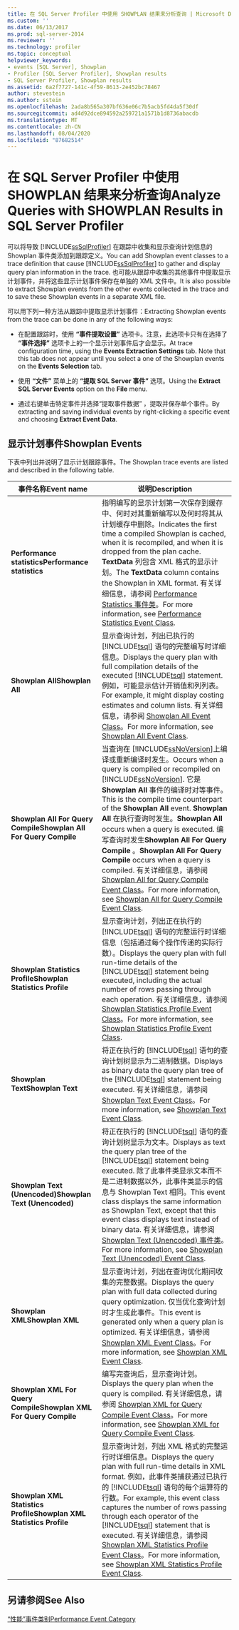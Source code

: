 ```yaml
---
title: 在 SQL Server Profiler 中使用 SHOWPLAN 结果来分析查询 | Microsoft Docs
ms.custom: ''
ms.date: 06/13/2017
ms.prod: sql-server-2014
ms.reviewer: ''
ms.technology: profiler
ms.topic: conceptual
helpviewer_keywords:
- events [SQL Server], Showplan
- Profiler [SQL Server Profiler], Showplan results
- SQL Server Profiler, Showplan results
ms.assetid: 6a2f7727-141c-4f59-8613-2e452bc78467
author: stevestein
ms.author: sstein
ms.openlocfilehash: 2ada8b565a307bf636e06c7b5acb5fd4da5f30df
ms.sourcegitcommit: ad4d92dce894592a259721a1571b1d8736abacdb
ms.translationtype: MT
ms.contentlocale: zh-CN
ms.lasthandoff: 08/04/2020
ms.locfileid: "87682514"
---
```

# <a name="analyze-queries-with-showplan-results-in-sql-server-profiler"></a><span data-ttu-id="b5de9-102">在 SQL Server Profiler 中使用 SHOWPLAN 结果来分析查询</span><span class="sxs-lookup"><span data-stu-id="b5de9-102">Analyze Queries with SHOWPLAN Results in SQL Server Profiler</span></span>
  <span data-ttu-id="b5de9-103">可以将导致 [!INCLUDE[ssSqlProfiler](../../includes/sssqlprofiler-md.md)] 在跟踪中收集和显示查询计划信息的 Showplan 事件类添加到跟踪定义。</span><span class="sxs-lookup"><span data-stu-id="b5de9-103">You can add Showplan event classes to a trace definition that cause [!INCLUDE[ssSqlProfiler](../../includes/sssqlprofiler-md.md)] to gather and display query plan information in the trace.</span></span> <span data-ttu-id="b5de9-104">也可能从跟踪中收集的其他事件中提取显示计划事件，并将这些显示计划事件保存在单独的 XML 文件中。</span><span class="sxs-lookup"><span data-stu-id="b5de9-104">It is also possible to extract Showplan events from the other events collected in the trace and to save these Showplan events in a separate XML file.</span></span>  
  
 <span data-ttu-id="b5de9-105">可以用下列一种方法从跟踪中提取显示计划事件：</span><span class="sxs-lookup"><span data-stu-id="b5de9-105">Extracting Showplan events from the trace can be done in any of the following ways:</span></span>  
  
-   <span data-ttu-id="b5de9-106">在配置跟踪时，使用 **“事件提取设置”** 选项卡。注意，此选项卡只有在选择了 **“事件选择”** 选项卡上的一个显示计划事件后才会显示。</span><span class="sxs-lookup"><span data-stu-id="b5de9-106">At trace configuration time, using the **Events Extraction Settings** tab. Note that this tab does not appear until you select a one of the Showplan events on the **Events Selection** tab.</span></span>  
  
-   <span data-ttu-id="b5de9-107">使用 **“文件”** 菜单上的 **“提取 SQL Server 事件”** 选项。</span><span class="sxs-lookup"><span data-stu-id="b5de9-107">Using the **Extract SQL Server Events** option on the **File** menu.</span></span>  
  
-   <span data-ttu-id="b5de9-108">通过右键单击特定事件并选择“提取事件数据”  ，提取并保存单个事件。</span><span class="sxs-lookup"><span data-stu-id="b5de9-108">By extracting and saving individual events by right-clicking a specific event and choosing **Extract Event Data**.</span></span>  
  
## <a name="showplan-events"></a><span data-ttu-id="b5de9-109">显示计划事件</span><span class="sxs-lookup"><span data-stu-id="b5de9-109">Showplan Events</span></span>  
 <span data-ttu-id="b5de9-110">下表中列出并说明了显示计划跟踪事件。</span><span class="sxs-lookup"><span data-stu-id="b5de9-110">The Showplan trace events are listed and described in the following table.</span></span>  
  
|<span data-ttu-id="b5de9-111">事件名称</span><span class="sxs-lookup"><span data-stu-id="b5de9-111">Event name</span></span>|<span data-ttu-id="b5de9-112">说明</span><span class="sxs-lookup"><span data-stu-id="b5de9-112">Description</span></span>|  
|----------------|-----------------|  
|<span data-ttu-id="b5de9-113">**Performance statistics**</span><span class="sxs-lookup"><span data-stu-id="b5de9-113">**Performance statistics**</span></span>|<span data-ttu-id="b5de9-114">指明编写的显示计划第一次保存到缓存中、何时对其重新编写以及何时将其从计划缓存中删除。</span><span class="sxs-lookup"><span data-stu-id="b5de9-114">Indicates the first time a compiled Showplan is cached, when it is recompiled, and when it is dropped from the plan cache.</span></span> <span data-ttu-id="b5de9-115">**TextData** 列包含 XML 格式的显示计划。</span><span class="sxs-lookup"><span data-stu-id="b5de9-115">The **TextData** column contains the Showplan in XML format.</span></span> <span data-ttu-id="b5de9-116">有关详细信息，请参阅 [Performance Statistics 事件类](../../relational-databases/event-classes/performance-statistics-event-class.md)。</span><span class="sxs-lookup"><span data-stu-id="b5de9-116">For more information, see [Performance Statistics Event Class](../../relational-databases/event-classes/performance-statistics-event-class.md).</span></span>|  
|<span data-ttu-id="b5de9-117">**Showplan All**</span><span class="sxs-lookup"><span data-stu-id="b5de9-117">**Showplan All**</span></span>|<span data-ttu-id="b5de9-118">显示查询计划，列出已执行的 [!INCLUDE[tsql](../../includes/tsql-md.md)] 语句的完整编写时详细信息。</span><span class="sxs-lookup"><span data-stu-id="b5de9-118">Displays the query plan with full compilation details of the executed [!INCLUDE[tsql](../../includes/tsql-md.md)] statement.</span></span> <span data-ttu-id="b5de9-119">例如，可能显示估计开销值和列列表。</span><span class="sxs-lookup"><span data-stu-id="b5de9-119">For example, it might display costing estimates and column lists.</span></span> <span data-ttu-id="b5de9-120">有关详细信息，请参阅 [Showplan All Event Class](../../relational-databases/event-classes/showplan-all-event-class.md)。</span><span class="sxs-lookup"><span data-stu-id="b5de9-120">For more information, see [Showplan All Event Class](../../relational-databases/event-classes/showplan-all-event-class.md).</span></span>|  
|<span data-ttu-id="b5de9-121">**Showplan All For Query Compile**</span><span class="sxs-lookup"><span data-stu-id="b5de9-121">**Showplan All For Query Compile**</span></span>|<span data-ttu-id="b5de9-122">当查询在 [!INCLUDE[ssNoVersion](../../includes/ssnoversion-md.md)]上编译或重新编译时发生。</span><span class="sxs-lookup"><span data-stu-id="b5de9-122">Occurs when a query is compiled or recompiled on [!INCLUDE[ssNoVersion](../../includes/ssnoversion-md.md)].</span></span> <span data-ttu-id="b5de9-123">它是 **Showplan All** 事件的编译时对等事件。</span><span class="sxs-lookup"><span data-stu-id="b5de9-123">This is the compile time counterpart of the **Showplan All** event.</span></span> <span data-ttu-id="b5de9-124">**Showplan All** 在执行查询时发生。</span><span class="sxs-lookup"><span data-stu-id="b5de9-124">**Showplan All** occurs when a query is executed.</span></span> <span data-ttu-id="b5de9-125">编写查询时发生**Showplan All For Query Compile** 。</span><span class="sxs-lookup"><span data-stu-id="b5de9-125">**Showplan All For Query Compile** occurs when a query is compiled.</span></span> <span data-ttu-id="b5de9-126">有关详细信息，请参阅 [Showplan All for Query Compile Event Class](../../relational-databases/event-classes/showplan-all-for-query-compile-event-class.md)。</span><span class="sxs-lookup"><span data-stu-id="b5de9-126">For more information, see [Showplan All for Query Compile Event Class](../../relational-databases/event-classes/showplan-all-for-query-compile-event-class.md).</span></span>|  
|<span data-ttu-id="b5de9-127">**Showplan Statistics Profile**</span><span class="sxs-lookup"><span data-stu-id="b5de9-127">**Showplan Statistics Profile**</span></span>|<span data-ttu-id="b5de9-128">显示查询计划，列出正在执行的 [!INCLUDE[tsql](../../includes/tsql-md.md)] 语句的完整运行时详细信息（包括通过每个操作传递的实际行数）。</span><span class="sxs-lookup"><span data-stu-id="b5de9-128">Displays the query plan with full run-time details of the [!INCLUDE[tsql](../../includes/tsql-md.md)] statement being executed, including the actual number of rows passing through each operation.</span></span> <span data-ttu-id="b5de9-129">有关详细信息，请参阅 [Showplan Statistics Profile Event Class](../../relational-databases/event-classes/showplan-statistics-profile-event-class.md)。</span><span class="sxs-lookup"><span data-stu-id="b5de9-129">For more information, see [Showplan Statistics Profile Event Class](../../relational-databases/event-classes/showplan-statistics-profile-event-class.md).</span></span>|  
|<span data-ttu-id="b5de9-130">**Showplan Text**</span><span class="sxs-lookup"><span data-stu-id="b5de9-130">**Showplan Text**</span></span>|<span data-ttu-id="b5de9-131">将正在执行的 [!INCLUDE[tsql](../../includes/tsql-md.md)] 语句的查询计划树显示为二进制数据。</span><span class="sxs-lookup"><span data-stu-id="b5de9-131">Displays as binary data the query plan tree of the [!INCLUDE[tsql](../../includes/tsql-md.md)] statement being executed.</span></span> <span data-ttu-id="b5de9-132">有关详细信息，请参阅 [Showplan Text Event Class](../../relational-databases/event-classes/showplan-text-event-class.md)。</span><span class="sxs-lookup"><span data-stu-id="b5de9-132">For more information, see [Showplan Text Event Class](../../relational-databases/event-classes/showplan-text-event-class.md).</span></span>|  
|<span data-ttu-id="b5de9-133">**Showplan Text (Unencoded)**</span><span class="sxs-lookup"><span data-stu-id="b5de9-133">**Showplan Text (Unencoded)**</span></span>|<span data-ttu-id="b5de9-134">将正在执行的 [!INCLUDE[tsql](../../includes/tsql-md.md)] 语句的查询计划树显示为文本。</span><span class="sxs-lookup"><span data-stu-id="b5de9-134">Displays as text the query plan tree of the [!INCLUDE[tsql](../../includes/tsql-md.md)] statement being executed.</span></span> <span data-ttu-id="b5de9-135">除了此事件类显示文本而不是二进制数据以外，此事件类显示的信息与 Showplan Text 相同。</span><span class="sxs-lookup"><span data-stu-id="b5de9-135">This event class displays the same information as Showplan Text, except that this event class displays text instead of binary data.</span></span> <span data-ttu-id="b5de9-136">有关详细信息，请参阅 [Showplan Text (Unencoded) 事件类](../../relational-databases/event-classes/showplan-text-unencoded-event-class.md)。</span><span class="sxs-lookup"><span data-stu-id="b5de9-136">For more information, see [Showplan Text &#40;Unencoded&#41; Event Class](../../relational-databases/event-classes/showplan-text-unencoded-event-class.md).</span></span>|  
|<span data-ttu-id="b5de9-137">**Showplan XML**</span><span class="sxs-lookup"><span data-stu-id="b5de9-137">**Showplan XML**</span></span>|<span data-ttu-id="b5de9-138">显示查询计划，列出在查询优化期间收集的完整数据。</span><span class="sxs-lookup"><span data-stu-id="b5de9-138">Displays the query plan with full data collected during query optimization.</span></span> <span data-ttu-id="b5de9-139">仅当优化查询计划时才生成此事件。</span><span class="sxs-lookup"><span data-stu-id="b5de9-139">This event is generated only when a query plan is optimized.</span></span> <span data-ttu-id="b5de9-140">有关详细信息，请参阅 [Showplan XML Event Class](../../relational-databases/event-classes/showplan-xml-event-class.md)。</span><span class="sxs-lookup"><span data-stu-id="b5de9-140">For more information, see [Showplan XML Event Class](../../relational-databases/event-classes/showplan-xml-event-class.md).</span></span>|  
|<span data-ttu-id="b5de9-141">**Showplan XML For Query Compile**</span><span class="sxs-lookup"><span data-stu-id="b5de9-141">**Showplan XML For Query Compile**</span></span>|<span data-ttu-id="b5de9-142">编写完查询后，显示查询计划。</span><span class="sxs-lookup"><span data-stu-id="b5de9-142">Displays the query plan when the query is compiled.</span></span> <span data-ttu-id="b5de9-143">有关详细信息，请参阅 [Showplan XML for Query Compile Event Class](../../relational-databases/event-classes/showplan-xml-for-query-compile-event-class.md)。</span><span class="sxs-lookup"><span data-stu-id="b5de9-143">For more information, see [Showplan XML for Query Compile Event Class](../../relational-databases/event-classes/showplan-xml-for-query-compile-event-class.md).</span></span>|  
|<span data-ttu-id="b5de9-144">**Showplan XML Statistics Profile**</span><span class="sxs-lookup"><span data-stu-id="b5de9-144">**Showplan XML Statistics Profile**</span></span>|<span data-ttu-id="b5de9-145">显示查询计划，列出 XML 格式的完整运行时详细信息。</span><span class="sxs-lookup"><span data-stu-id="b5de9-145">Displays the query plan with full run-time details in XML format.</span></span> <span data-ttu-id="b5de9-146">例如，此事件类捕获通过已执行的 [!INCLUDE[tsql](../../includes/tsql-md.md)] 语句的每个运算符的行数。</span><span class="sxs-lookup"><span data-stu-id="b5de9-146">For example, this event class captures the number of rows passing through each operator of the [!INCLUDE[tsql](../../includes/tsql-md.md)] statement that is executed.</span></span> <span data-ttu-id="b5de9-147">有关详细信息，请参阅 [Showplan XML Statistics Profile Event Class](../../relational-databases/event-classes/showplan-xml-statistics-profile-event-class.md)。</span><span class="sxs-lookup"><span data-stu-id="b5de9-147">For more information, see [Showplan XML Statistics Profile Event Class](../../relational-databases/event-classes/showplan-xml-statistics-profile-event-class.md).</span></span>|  
  
## <a name="see-also"></a><span data-ttu-id="b5de9-148">另请参阅</span><span class="sxs-lookup"><span data-stu-id="b5de9-148">See Also</span></span>  
 [<span data-ttu-id="b5de9-149">“性能”事件类别</span><span class="sxs-lookup"><span data-stu-id="b5de9-149">Performance Event Category</span></span>](../../relational-databases/event-classes/performance-event-category.md)  
  
  
